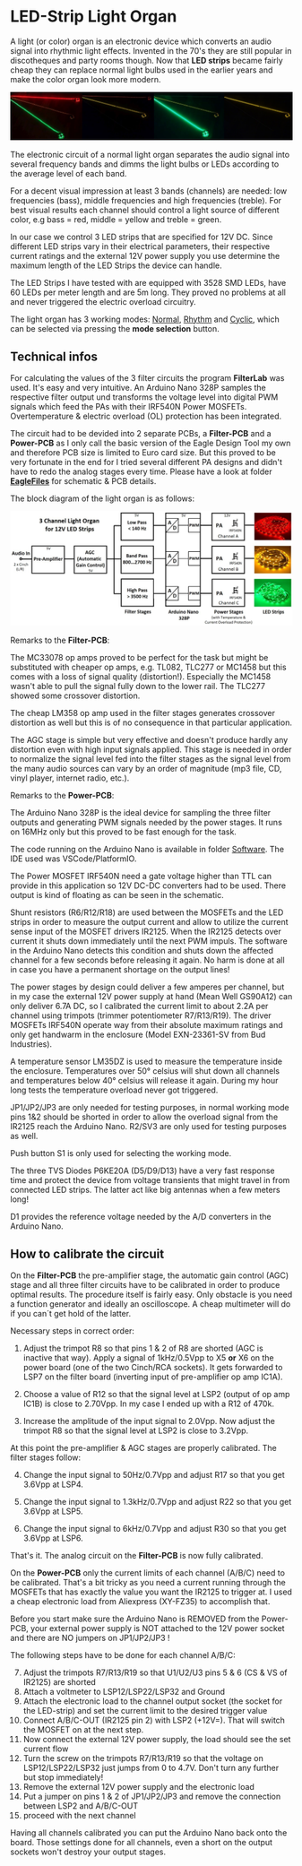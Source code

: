 # LED-Strip Light Organ #

A light (or color) organ is an electronic device which converts an audio signal into rhythmic light effects. Invented in the 70's they are still popular in discotheques and party rooms though.
Now that **LED strips** became fairly cheap they can replace normal light bulbs used in the earlier years and make the color organ look more modern.

<img src="Doc/SequenceNormalMode.jpg">

The electronic circuit of a normal light organ separates the audio signal into several frequency bands and dimms the light bulbs or LEDs according to the average level of each band.

For a decent visual impression at least 3 bands (channels) are needed: low frequencies (bass), middle frequencies and high frequencies (treble). For best visual results each channel should control a light source of different color, e.g bass = red, middle = yellow and treble = green.

In our case we control 3 LED strips that are specified for 12V DC. Since different LED strips vary in their electrical parameters, their respective current ratings and the external 12V power supply you use determine the maximum length of the LED Strips the device can handle.

The LED Strips I have tested with are equipped with 3528 SMD LEDs, have 60 LEDs per meter length and are 5m long. They proved no problems at all and never triggered the electric overload circuitry.

The light organ has 3 working modes: [Normal](https://github.com/yellobyte/LED-Strip-Light-Organ/blob/main/Doc/NormalMode.mp4), [Rhythm](https://github.com/yellobyte/LED-Strip-Light-Organ/blob/main/Doc/RhythmMode.mp4) and [Cyclic](https://github.com/yellobyte/LED-Strip-Light-Organ/blob/main/Doc/Cyclic.mp4), which can be selected via pressing the **mode selection** button.

## Technical infos ##

For calculating the values of the 3 filter circuits the program **FilterLab** was used. It's easy and very intuitive. An Arduino Nano 328P samples the respective filter output und transforms the voltage level into digital PWM signals which feed the PAs with their IRF540N Power MOSFETs. Overtemperature & electric overload (OL) protection has been integrated. 

The circuit had to be devided into 2 separate PCBs, a **Filter-PCB** and a **Power-PCB** as I only call the basic version of the Eagle Design Tool my own and therefore PCB size is limited to Euro card size. But this proved to be very fortunate in the end for I tried several different PA designs and didn't have to redo the analog stages every time. Please have a look at folder [**EagleFiles**](https://github.com/yellobyte/LED-Strip-Light-Organ/blob/main/EagleFiles) for schematic & PCB details.

The block diagram of the light organ is as follows:

<img src="Doc/BlockDiagram.jpg">

Remarks to the **Filter-PCB**:

The MC33078 op amps proved to be perfect for the task but might be substituted with cheaper op amps, e.g. TL082, TLC277 or MC1458 but this comes with a loss of signal quality (distortion!). Especially the MC1458 wasn't able to pull the signal fully down to the lower rail. The TLC277 showed some crossover distortion.

The cheap LM358 op amp used in the filter stages generates crossover distortion as well but this is of no consequence in that particular application.

The AGC stage is simple but very effective and doesn't produce hardly any distortion even with high input signals applied. This stage is needed in order to normalize the signal level fed into the filter stages as the signal level from the many audio sources can vary by an order of magnitude (mp3 file, CD, vinyl player, internet radio, etc.).

Remarks to the **Power-PCB**:

The Arduino Nano 328P is the ideal device for sampling the three filter outputs and generating PWM signals needed by the power stages. It runs on 16MHz only but this proved to be fast enough for the task.

The code running on the Arduino Nano is available in folder [Software](https://github.com/yellobyte/LED-Strip-Light-Organ/Software). The IDE used was VSCode/PlatformIO.

The Power MOSFET IRF540N need a gate voltage higher than TTL can provide in this application so 12V DC-DC converters had to be used. There output is kind of floating as can be seen in the schematic.

Shunt resistors (R6/R12/R18) are used between the MOSFETs and the LED strips in order to measure the output current and allow to utilize the current sense input of the MOSFET drivers IR2125. When the IR2125 detects over current it shuts down immediately until the next PWM impuls. The software in the Arduino Nano detects this condition and shuts down the affected channel for a few seconds before releasing it again. No harm is done at all in case you have a permanent shortage on the output lines!

The power stages by design could deliver a few amperes per channel, but in my case the external 12V power supply at hand (Mean Well GS90A12) can only deliver 6.7A DC, so I calibrated the current limit to about 2.2A per channel using trimpots (trimmer potentiometer R7/R13/R19). The driver MOSFETs IRF540N operate way from their absolute maximum ratings and only get handwarm in the enclosure (Model EXN-23361-SV from Bud Industries).

A temperature sensor LM35DZ is used to measure the temperature inside the enclosure. Temperatures over 50° celsius will shut down all channels and temperatures below 40° celsius will release it again. During my hour long tests the temperature overload never got triggered.

JP1/JP2/JP3 are only needed for testing purposes, in normal working mode pins 1&2 should be shorted in order to allow the overload signal from the IR2125 reach the Arduino Nano. R2/SV3 are only used for testing purposes as well.

Push button S1 is only used for selecting the working mode.

The three TVS Diodes P6KE20A (D5/D9/D13) have a very fast response time and protect the device from voltage transients that might travel in from connected LED strips. The latter act like big antennas when a few meters long!

D1 provides the reference voltage needed by the A/D converters in the Arduino Nano.

## How to calibrate the circuit ##

On the **Filter-PCB** the pre-amplifier stage, the automatic gain control (AGC) stage and all three filter circuits have to be calibrated in order to produce optimal results. The procedure itself is fairly easy. Only obstacle is you need a function generator and ideally an oscilloscope. A cheap multimeter will do if you can´t get hold of the latter.

Necessary steps in correct order:

1) Adjust the trimpot R8 so that pins 1 & 2 of R8 are shorted (AGC is inactive that way). Apply a signal of 1kHz/0.5Vpp to X5 **or** X6 on the power board (one of the two Cinch/RCA sockets). It gets forwarded to LSP7 on the filter board (inverting input of pre-amplifier op amp IC1A). 

2) Choose a value of R12 so that the signal level at LSP2 (output of op amp IC1B) is close to 2.70Vpp. In my case I ended up with a R12 of 470k.

3) Increase the amplitude of the input signal to 2.0Vpp. Now adjust the trimpot R8 so that the signal level at LSP2 is close to 3.2Vpp.

At this point the pre-amplifier & AGC stages are properly calibrated. The filter stages follow:

4) Change the input signal to 50Hz/0.7Vpp and adjust R17 so that you get 3.6Vpp at LSP4.

5) Change the input signal to 1.3kHz/0.7Vpp and adjust R22 so that you get 3.6Vpp at LSP5.

6) Change the input signal to 6kHz/0.7Vpp and adjust R30 so that you get 3.6Vpp at LSP6.

That's it. The analog circuit on the **Filter-PCB** is now fully calibrated.

On the **Power-PCB** only the current limits of each channel (A/B/C) need to be calibrated. That's a bit tricky as you need a current running through the MOSFETs that has exactly the value you want the IR2125 to trigger at. I used a cheap electronic load from Aliexpress (XY-FZ35) to accomplish that. 

Before you start make sure the Arduino Nano is REMOVED from the Power-PCB, your external power supply is NOT attached to the 12V power socket and there are NO jumpers on JP1/JP2/JP3 !

The following steps have to be done for each channel A/B/C:

7) Adjust the trimpots R7/R13/R19 so that U1/U2/U3 pins 5 & 6 (CS & VS of IR2125) are shorted
8) Attach a voltmeter to LSP12/LSP22/LSP32 and Ground
9) Attach the electronic load to the channel output socket (the socket for the LED-strip) and set the current limit to the desired trigger value 
10) Connect A/B/C-OUT (IR2125 pin 2) with LSP2 (+12V=). That will switch the MOSFET on at the next step.
11) Now connect the external 12V power supply, the load should see the set current flow
12) Turn the screw on the trimpots R7/R13/R19 so that the voltage on LSP12/LSP22/LSP32 just jumps from 0 to 4.7V. Don't turn any further but stop immediately!
13) Remove the external 12V power supply and the electronic load 
14) Put a jumper on pins 1 & 2 of JP1/JP2/JP3 and remove the connection between LSP2 and A/B/C-OUT
15) proceed with the next channel

Having all channels calibrated you can put the Arduino Nano back onto the board.
Those settings done for all channels, even a short on the output sockets won't destroy your output stages.
